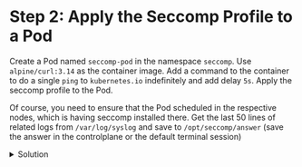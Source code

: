 # Step 2: Apply the Seccomp Profile to a Pod

Create a Pod named `seccomp-pod` in the namespace `seccomp`. Use `alpine/curl:3.14` as the container image. Add a command to the container to do a single `ping` to `kubernetes.io` indefinitely and add delay `5s`. Apply the seccomp profile to the Pod.

Of course, you need to ensure that the Pod scheduled in the respective nodes, which is having seccomp installed there. Get the last 50 lines of related logs from `/var/log/syslog` and save to `/opt/seccomp/answer` (save the answer in the controlplane or the default terminal session)


<details>
  <summary>Solution</summary>

* Get the worker node to be used as node selector to schedule the pod: `kubectl get node --show-labels`

* Create the Pod manifest using the seccomp profile:
```bash
kubectl apply -f - <<EOF
apiVersion: v1
kind: Pod
metadata:
  name: seccomp-pod
  namespace: seccomp
spec:
  securityContext:
    seccompProfile:
      type: Localhost
      localhostProfile: seccomp-audit.json
  containers:
  - name: secure-container
    image: alpine/curl:3.14
    command: ["sh", "-c", "while true; do ping -c 1 kubernetes.io; sleep 5; done"]
EOF
```{{exec}}

* Get the last related 50 lines of logs: `cat /var/log/syslog | grep "syscall" | tail -50`

* Copy and save the logs to `/opt/seccomp/answer`

* Aware that the syscall number are changing. When you run an infinite loop with sh, every iteration of the loop will execute the ping command and then sleep for 5 seconds. This activity will generate syscalls logged by seccomp.

</details>
